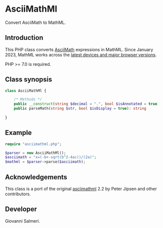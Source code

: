 # AsciiMathMl

Convert AsciiMath to MathML.

## Introduction

This PHP class converts [AsciiMath](http://asciimath.org/) expressions in MathML. Since January 2023, MathML works across the [latest devices and major browser versions](https://caniuse.com/mathml).

PHP >= 7.0 is required.

## Class synopsis

```php
class AsciiMathMl {

    /* Methods */
    public __construct(string $decimal = ".", bool $isAnnotated = true)
    public parseMath(string $str, bool $isDisplay = true): string
	
}
```

## Example

```php
require "asciimathml.php";

$parser = new AsciiMathMl();
$asciimath = "x=(-b+-sqrt(b^2-4ac))/(2a)";
$mathml = $parser->parse($asciimath);
```

## Acknowledgements

This class is a port of the original [asciimathml](https://github.com/asciimath/asciimathml) 2.2 by Peter Jipsen and other contributors.

## Developer

Giovanni Salmeri.
